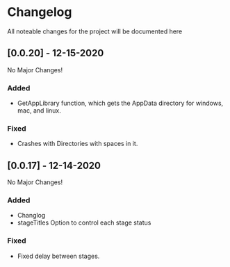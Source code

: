 # Changelog
All noteable changes for the project will be documented here

## [0.0.20] - 12-15-2020

No Major Changes!

### Added

- GetAppLibrary function, which gets the AppData directory for windows, mac, and linux.

### Fixed

- Crashes with Directories with spaces in it.

## [0.0.17] - 12-14-2020

No Major Changes!

### Added

- Changlog
- stageTitles Option to control each stage status

### Fixed

- Fixed delay between stages.